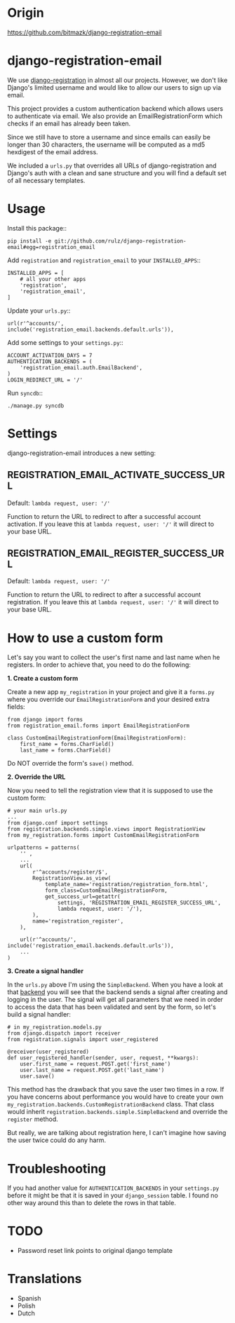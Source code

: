 Origin
=========

https://github.com/bitmazk/django-registration-email

django-registration-email
==========================

We use
[django-registration](https://bitbucket.org/ubernostrum/django-registration/overview)
in almost all our projects. However, we don't like Django's limited username
and would like to allow our users to sign up via email.

This project provides a custom authentication backend which allows users to
authenticate via email. We also provide an EmailRegistrationForm which
checks if an email has already been taken.

Since we still have to store a username and since emails can easily be longer
than 30 characters, the username will be computed as a md5 hexdigest of the
email address.

We included a ``urls.py`` that overrides all URLs of django-registration
and Django's auth with a clean and sane structure and you will find a default
set of all necessary templates.

Usage
======

Install this package::

    pip install -e git://github.com/rulz/django-registration-email#egg=registration_email

Add ``registration`` and ``registration_email`` to your ``INSTALLED_APPS``::

    INSTALLED_APPS = [
        # all your other apps
        'registration',
        'registration_email',
    ]

Update your ``urls.py``::

    url(r'^accounts/', include('registration_email.backends.default.urls')),

Add some settings to your ``settings.py``::

    ACCOUNT_ACTIVATION_DAYS = 7
    AUTHENTICATION_BACKENDS = (
        'registration_email.auth.EmailBackend',
    )
    LOGIN_REDIRECT_URL = '/'

Run ``syncdb``::

    ./manage.py syncdb

Settings
========

django-registration-email introduces a new setting:

REGISTRATION_EMAIL_ACTIVATE_SUCCESS_URL
---------------------------------------

Default: ``lambda request, user: '/'``

Function to return the URL to redirect to after a successful account
activation. If you leave this at ``lambda request, user: '/'`` it will direct
to your base URL.

REGISTRATION_EMAIL_REGISTER_SUCCESS_URL
---------------------------------------

Default: ``lambda request, user: '/'``

Function to return the URL to redirect to after a successful account
registration. If you leave this at ``lambda request, user: '/'`` it will direct
to your base URL.

How to use a custom form
========================

Let's say you want to collect the user's first name and last name when he
registers. In order to achieve that, you need to do the following:

__1. Create a custom form__

Create a new app `my_registration` in your project and give it a `forms.py`
where you override our `EmailRegistrationForm` and your desired extra
fields:

    from django import forms
    from registration_email.forms import EmailRegistrationForm

    class CustomEmailRegistrationForm(EmailRegistrationForm):
        first_name = forms.CharField()
        last_name = forms.CharField()

Do NOT override the form's `save()` method.

__2. Override the URL__

Now you need to tell the registration view that it is supposed to use the
custom form:

    # your main urls.py
    ...
    from django.conf import settings
    from registration.backends.simple.views import RegistrationView
    from my_registration.forms import CustomEmailRegistrationForm

    urlpatterns = patterns(
        '' ,
        ...
        url(
            r'^accounts/register/$',
            RegistrationView.as_view(
                template_name='registration/registration_form.html',
                form_class=CustomEmailRegistrationForm,
                get_success_url=getattr(
                    settings, 'REGISTRATION_EMAIL_REGISTER_SUCCESS_URL',
                    lambda request, user: '/'),
            ),
            name='registration_register',
        ),

        url(r'^accounts/', include('registration_email.backends.default.urls')),
        ...
    )

__3. Create a signal handler__

In the `urls.py` above I'm using the `SimpleBackend`. When you have a look
at that [backend](https://github.com/nathanborror/django-registration/blob/master/registration/backends/simple/__init__.py#L30)
you will see that the backend sends a signal after creating and logging in the
user. The signal will get all parameters that we need in order to access the
data that has been validated and sent by the form, so let's build a signal
handler:

    # in my_registration.models.py
    from django.dispatch import receiver
    from registration.signals import user_registered

    @receiver(user_registered)
    def user_registered_handler(sender, user, request, **kwargs):
        user.first_name = request.POST.get('first_name')
        user.last_name = request.POST.get('last_name')
        user.save()

This method has the drawback that you save the user two times in a row. If
you have concerns about performance you would have to create your own
`my_registration.backends.CustomRegistrationBackend` class. That class would
inherit `registration.backends.simple.SimpleBackend` and override the
`register` method.

But really, we are talking about registration here, I can't imagine how saving
the user twice could do any harm.


Troubleshooting
================

If you had another value for ``AUTHENTICATION_BACKENDS`` in your
``settings.py`` before it might be that it is saved in your ``django_session``
table. I found no other way around this than to delete the rows in that table.

TODO
=====

* Password reset link points to original django template

Translations
=============
* Spanish
* Polish
* Dutch
